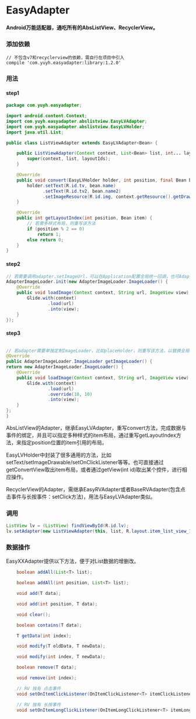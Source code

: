 # EasyAdapter
#### Android万能适配器，通吃所有的AbsListView、RecyclerView。

### 添加依赖
```
// 不包含v7和recyclerview的依赖，需自行在项目中引入
compile 'com.yuyh.easyadapter:library:1.2.0'
```

### 用法

#### step1

```java
package com.yuyh.easyadapter;

import android.content.Context;
import com.yuyh.easyadapter.abslistview.EasyLVAdapter;
import com.yuyh.easyadapter.abslistview.EasyLVHolder;
import java.util.List;

public class ListViewAdapter extends EasyLVAdapter<Bean> {

    public ListViewAdapter(Context context, List<Bean> list, int... layoutIds) {
        super(context, list, layoutIds);
    }

    @Override
    public void convert(EasyLVHolder holder, int position, final Bean bean) {
        holder.setText(R.id.tv, bean.name)
              .setText(R.id.tv2, bean.name2)
              .setImageResource(R.id.img, context.getResource().getDrawable(bean.imgRes));
    }

    @Override
    public int getLayoutIndex(int position, Bean item) {
        // 若需多样式布局，则重写该方法
        if (position % 2 == 0)
            return 1;
        else return 0;
    }
}
```

#### step2

```java
// 若需要调用adapter.setImageUrl，可以在Application配置全局统一回调，也可Adapter单独重写getImageLoader方法
AdapterImageLoader.init(new AdapterImageLoader.ImageLoader() {
    @Override
    public void loadImage(Context context, String url, ImageView view) {
        Glide.with(context)
                .load(url)
                .into(view);
    }
});
```

#### step3
```java

// 若adapter需要单独定制ImageLoader，比如placeHolder，则重写该方法，以替换全局初始化的ImageLoader
@Override
public AdapterImageLoader.ImageLoader getImageLoader() {
return new AdapterImageLoader.ImageLoader() {
    @Override
    public void loadImage(Context context, String url, ImageView view) {
        Glide.with(context)
                .load(url)
                .override(10, 10)
                .into(view);
    }
};
}

```

AbsListView的Adapter，继承EasyLVAdapter，重写convert方法，完成数据与事件的绑定，并且可以指定多种样式的item布局，通过重写getLayoutIndex方法，来指定position位置的item引用的布局。

EasyLVHolder中封装了很多通用的方法，比如setText/setImageDrawable/setOnClickListener等等。也可直接通过getConvertView取出item布局，或者通过getView(int id)取出某个控件，进行相应操作。

RecyclerView的Adapter，需继承EasyRVAdapter或者BaseRVAdapter(包含点击事件与长按事件：setClick方法)，用法与EasyLVAdapter类似。

### 调用
```java
ListView lv = (ListView) findViewById(R.id.lv);
lv.setAdapter(new ListViewAdapter(this, list, R.layout.item_list_view_1, R.layout.item_list_view_2));
```

### 数据操作
EasyXXAdapter提供以下方法，便于对List数据的增删改。
```java
    boolean addAll(List<T> list);

    boolean addAll(int position, List<T> list);

    void add(T data);

    void add(int position, T data);

    void clear();

    boolean contains(T data);

    T getData(int index);

    void modify(T oldData, T newData);

    void modify(int index, T newData);

    boolean remove(T data);

    void remove(int index);

    // RV 独有 点击事件
    void setOnItemClickListener(OnItemClickListener<T> itemClickListener);

    // RV 独有 长按事件
    void setOnItemLongClickListener(OnItemLongClickListener<T> itemLongClickListener);
```
